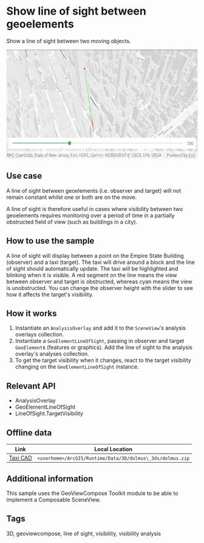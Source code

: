 # Show line of sight between geoelements

Show a line of sight between two moving objects.

![Image of Show Line of Sight Between Geoelements](show-line-of-sight-between-geoelements.png)

## Use case

A line of sight between geoelements (i.e. observer and target) will not remain constant whilst one or both are on the move.

A line of sight is therefore useful in cases where visibility between two geoelements requires monitoring over a period of time in a partially obstructed field of view (such as buildings in a city).

## How to use the sample

A line of sight will display between a point on the Empire State Building (observer) and a taxi (target). The taxi will drive around a block and the line of sight should automatically update. The taxi will be highlighted and blinking when it is visible. A red segment on the line means the view between observer and target is obstructed, whereas cyan means the view is unobstructed. You can change the observer height with the slider to see how it affects the target's visibility.

## How it works

1. Instantiate an `AnalysisOverlay` and add it to the `SceneView`'s analysis overlays collection.
2. Instantiate a `GeoElementLineOfSight`, passing in observer and target `GeoElement`s (features or graphics). Add the line of sight to the analysis overlay's analyses collection.
3. To get the target visibility when it changes, react to the target visibility changing on the `GeoElementLineOfSight` instance.

## Relevant API

* AnalysisOverlay
* GeoElementLineOfSight
* LineOfSight.TargetVisibility

## Offline data

| Link                                                                                  | Local Location                                             |
|---------------------------------------------------------------------------------------|------------------------------------------------------------|
| [Taxi CAD](https://www.arcgis.com/home/item.html?id=3af5cfec0fd24dac8d88aea679027cb9) | `<userhome>/ArcGIS/Runtime/Data/3D/dolmus\_3ds/dolmus.zip` |

## Additional information

This sample uses the GeoViewCompose Toolkit module to be able to implement a Composable SceneView.

## Tags

3D, geoviewcompose, line of sight, visibility, visibility analysis
